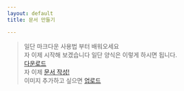 ```yaml
---
layout: default
title: 문서 만들기

---
```

>일단 마크다운 사용법 부터 배워오세요 <br>
자 이제 시작해 보겠습니다 일단 양식은 이렇게 하시면 됩니다.<br>
[다운로드](양식.md) <br>
자 이제 [문서 작성!](https://github.com/Kdy010010/Jiachull/new/main) <br>
이미지 추가하고 싶으면 [업로드](https://raw.githubusercontent.com/Kdy010010/Jiachull/main/양식.md)

